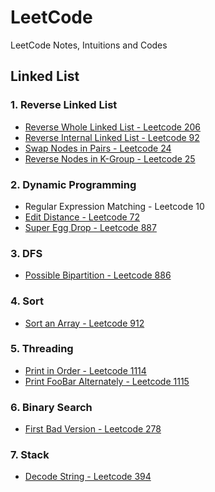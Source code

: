 # LeetCode
LeetCode Notes, Intuitions and Codes

## Linked List

### 1. Reverse Linked List

* [Reverse Whole Linked List - Leetcode 206](https://github.com/frostace/LeetCode/blob/master/Linked%20List/206.%20Reverse%20Linked%20List.md)
* [Reverse Internal Linked List - Leetcode 92](https://github.com/frostace/LeetCode/blob/master/Linked%20List/92.%20Reverse%20Linked%20List%20II.md)
* [Swap Nodes in Pairs - Leetcode 24](https://github.com/frostace/LeetCode/blob/master/Linked%20List/24.%20Swap%20Nodes%20in%20Pairs.md)
* [Reverse Nodes in K-Group - Leetcode 25](https://github.com/frostace/LeetCode/blob/master/Linked%20List/25.%20Reverse%20Nodes%20in%20k-Group.md)

### 2. Dynamic Programming
* Regular Expression Matching - Leetcode 10
* [Edit Distance - Leetcode 72](https://leetcode.com/problems/edit-distance/)
* [Super Egg Drop - Leetcode 887](https://github.com/frostace/LeetCode/blob/master/DP/877.%20Super%20Egg%20Drop.md)

### 3. DFS

* [Possible Bipartition - Leetcode 886](https://github.com/frostace/LeetCode/blob/master/DFS/886.%20Possible%20Bipartition.md)

### 4. Sort

* [Sort an Array - Leetcode 912](https://github.com/frostace/LeetCode/tree/master/Sort/912.%20Sort%20an%20Array.md)

### 5. Threading

* [Print in Order - Leetcode 1114](https://github.com/frostace/LeetCode/blob/master/Threading/1114.%20Print%20in%20Order.md)
* [Print FooBar Alternately - Leetcode 1115](https://github.com/frostace/LeetCode/blob/master/Threading/1115.%20Print%20FooBar%20Alternately.md)

### 6. Binary Search

* [First Bad Version - Leetcode 278](https://github.com/frostace/LeetCode/blob/master/Binary%20Search/278.%20First%20Bad%20Version.md)

### 7. Stack

* [Decode String - Leetcode 394](https://github.com/frostace/LeetCode/blob/master/Stack/394.%20Decode%20String.md)